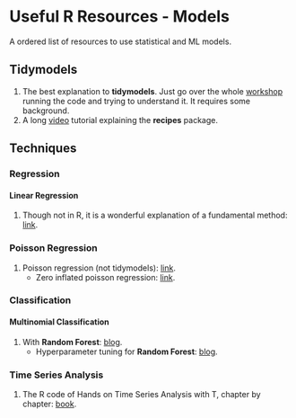 # Useful R Resources - Models
A ordered list of resources to use statistical and ML models.

## Tidymodels
1. The best explanation to **tidymodels**. Just go over the whole [workshop](https://workshops.tidymodels.org/) running the code and trying to understand it. It requires some background.
2. A long [video](https://www.youtube.com/watch?v=GdR_S8bYaag&t=934s) tutorial explaining the **recipes** package.

## Techniques

### Regression

#### Linear Regression
1. Though not in R, it is a wonderful explanation of a fundamental method: [link](https://mlu-explain.github.io/linear-regression/).

### Poisson Regression
1. Poisson regression (not tidymodels): [link](https://www.dataquest.io/blog/tutorial-poisson-regression-in-r/).
   - Zero inflated poisson regression: [link](https://juliasilge.com/blog/rstats-vignettes/).

### Classification

#### Multinomial Classification
1. With **Random Forest**: [blog](https://juliasilge.com/blog/multinomial-volcano-eruptions/).
   - Hyperparameter tuning for **Random Forest**: [blog](https://juliasilge.com/blog/sf-trees-random-tuning/).

### Time Series Analysis
1. The R code of Hands on Time Series Analysis with T, chapter by chapter: [book](https://github.com/RamiKrispin/Hands-On-Time-Series-Analysis-with-R).
